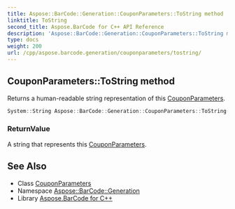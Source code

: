 ```yaml
---
title: Aspose::BarCode::Generation::CouponParameters::ToString method
linktitle: ToString
second_title: Aspose.BarCode for C++ API Reference
description: 'Aspose::BarCode::Generation::CouponParameters::ToString method. Returns a human-readable string representation of this CouponParameters in C++.'
type: docs
weight: 200
url: /cpp/aspose.barcode.generation/couponparameters/tostring/
---
```

## CouponParameters::ToString method


Returns a human-readable string representation of this [CouponParameters](../).

```cpp
System::String Aspose::BarCode::Generation::CouponParameters::ToString() const override
```


### ReturnValue

A string that represents this [CouponParameters](../).

## See Also

* Class [CouponParameters](../)
* Namespace [Aspose::BarCode::Generation](../../)
* Library [Aspose.BarCode for C++](../../../)
